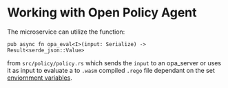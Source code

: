 # Working with Open Policy Agent
The microservice can utilize the function:
```rust,noplayground
pub async fn opa_eval<I>(input: Serialize) -> Result<serde_json::Value>
```
from `src/policy/policy.rs`
which sends the `input` to an opa_server or uses it as input to evaluate a to `.wasm` compiled `.rego` file dependant on the set [enviornment variables](./environment.md).

